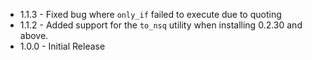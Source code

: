 * 1.1.3 - Fixed bug where `only_if` failed to execute due to quoting
* 1.1.2 - Added support for the `to_nsq` utility when installing 0.2.30 and above.
* 1.0.0 - Initial Release
